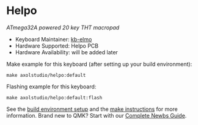 # Helpo

*ATmega32A powered 20 key THT macropad*

* Keyboard Maintainer: [kb-elmo](https://github.com/kb-elmo)
* Hardware Supported: Helpo PCB
* Hardware Availability: will be added later

Make example for this keyboard (after setting up your build environment):

    make axolstudio/helpo:default

Flashing example for this keyboard:

    make axolstudio/helpo:default:flash

See the [build environment setup](https://docs.qmk.fm/#/getting_started_build_tools) and the [make instructions](https://docs.qmk.fm/#/getting_started_make_guide) for more information. Brand new to QMK? Start with our [Complete Newbs Guide](https://docs.qmk.fm/#/newbs).

